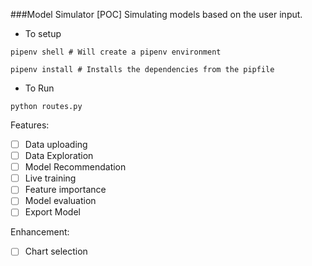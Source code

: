###Model Simulator [POC]
Simulating models based on the user input. 

- To setup
```bazaar
pipenv shell # Will create a pipenv environment 
```

```bazaar
pipenv install # Installs the dependencies from the pipfile
```

- To Run
```bazaar
python routes.py
```

Features: 

- [ ] Data uploading
- [ ] Data Exploration 
- [ ] Model Recommendation
- [ ] Live training
- [ ] Feature importance
- [ ] Model evaluation
- [ ] Export Model 

Enhancement: 

- [ ] Chart selection
 